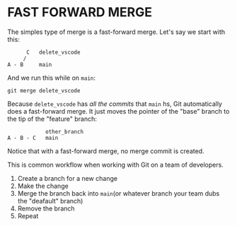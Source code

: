 # FAST FORWARD MERGE

The simples type of merge is a fast-forward merge. Let's say we start with this:

          C   delete_vscode
         /
    A - B     main

And we run this while on `main`:

    git merge delete_vscode

Because `delete_vscode` has _all the commits_ that `main` hs, Git automatically does a fast-forward merge. It just moves the pointer of the "base" branch to the tip of the "feature" branch:

                other_branch
    A - B - C   main

Notice that with a fast-forward merge, no merge commit is created.

This is common workflow when working with Git on a team of developers.

1. Create a branch for a new change
2. Make the change
3. Merge the branch back into `main`(or whatever branch your team dubs the "deafault" branch)
4. Remove the branch
5. Repeat
